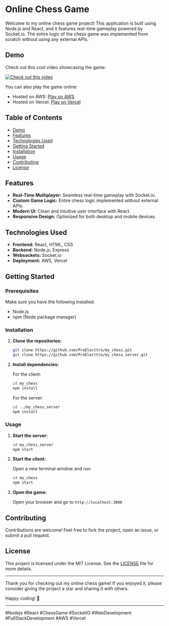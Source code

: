 # Online Chess Game

Welcome to my online chess game project! This application is built using Node.js and React, and it features real-time gameplay powered by Socket.io. The entire logic of the chess game was implemented from scratch without using any external APIs.

## Demo

Check out this cool video showcasing the game:

[![Check out this video](https://img.youtube.com/vi/2o9hRsCr3yQ/0.jpg)](https://youtu.be/2o9hRsCr3yQ)

You can also play the game online:
- Hosted on AWS: [Play on AWS](http://15.206.72.127:3000/)
- Hosted on Vercel: [Play on Vercel](https://my-chess-eta.vercel.app/)

## Table of Contents

- [Demo](#demo)
- [Features](#features)
- [Technologies Used](#technologies-used)
- [Getting Started](#getting-started)
- [Installation](#installation)
- [Usage](#usage)
- [Contributing](#contributing)
- [License](#license)

## Features

- **Real-Time Multiplayer:** Seamless real-time gameplay with Socket.io.
- **Custom Game Logic:** Entire chess logic implemented without external APIs.
- **Modern UI:** Clean and intuitive user interface with React.
- **Responsive Design:** Optimized for both desktop and mobile devices.

## Technologies Used

- **Frontend:** React, HTML, CSS
- **Backend:** Node.js, Express
- **Websockets:** Socket.io
- **Deployment:** AWS, Vercel

## Getting Started

### Prerequisites

Make sure you have the following installed:
- Node.js
- npm (Node package manager)

### Installation

1. **Clone the repositories:**

   ```bash
   git clone https://github.com/ProElecttro/my_chess.git
   git clone https://github.com/ProElecttro/my_chess_server.git
   ```

2. **Install dependencies:**

   For the client:
   ```bash
   cd my_chess
   npm install
   ```

   For the server:
   ```bash
   cd ../my_chess_server
   npm install
   ```

### Usage

1. **Start the server:**

   ```bash
   cd my_chess_server
   npm start
   ```

2. **Start the client:**

   Open a new terminal window and run:
   ```bash
   cd my_chess
   npm start
   ```

3. **Open the game:**

   Open your browser and go to `http://localhost:3000`

## Contributing

Contributions are welcome! Feel free to fork the project, open an issue, or submit a pull request.

## License

This project is licensed under the MIT License. See the [LICENSE](LICENSE) file for more details.

---

Thank you for checking out my online chess game! If you enjoyed it, please consider giving the project a star and sharing it with others.

Happy coding! 🎉

---

#Nodejs #React #ChessGame #SocketIO #WebDevelopment #FullStackDevelopment #AWS #Vercel
